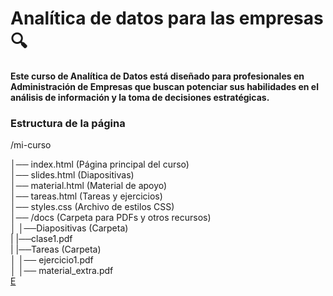 # Analítica de datos para las empresas :mag:
**Este curso de Analítica de Datos está diseñado para profesionales en Administración de Empresas que buscan potenciar sus habilidades en el análisis de información y la toma de decisiones estratégicas.**

### Estructura de la página
/mi-curso

│── index.html        (Página principal del curso)  
│── slides.html       (Diapositivas)  
│── material.html     (Material de apoyo)  
│── tareas.html       (Tareas y ejercicios)  
│── styles.css        (Archivo de estilos CSS)  
│── /docs             (Carpeta para PDFs y otros recursos)  
│        │──Diapositivas   (Carpeta)  
|      |──clase1.pdf  
|   |──Tareas         (Carpeta)  
│      │── ejercicio1.pdf  
│   │── material_extra.pdf  
[E](https://platzi.com/comunidad/listado-completo-de-emojis-en-markdown/)
